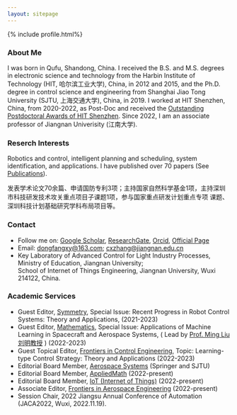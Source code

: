 ```yaml
---
layout: sitepage
---
```


[comment]: # (Insert my picture)
{% include profile.html%}

[comment]: # (Insert my resume below)

### About Me
<!--
2019年上海交通大学控制学科博士学位，2012/2015年哈尔滨工业大学微电子学科本科、硕士学位。作为Guest Editor为[Symmetry](https://www.mdpi.com/journal/symmetry/special_issues/Recent_Progress_Robot_Control_Systems_Theory_Applications) (2021-今)、[Mathematics](https://www.mdpi.com/journal/mathematics/special_issues/09O2330789) (2022-今)组织专刊， 期刊 [AppliedMath](https://www.mdpi.com/journal/appliedmath/editors) 编委(2022-今)、[IoT (Internet of Things)](https://www.mdpi.com/journal/IoT/editors)编委(2022-今)。
复制了师傅的主页，我还在修改中....[[My CV in PDF]]({{site.url}}/YuJiangCV.pdf) 
-->

I was born in Qufu, Shandong, China. I received the B.S. and M.S. degrees in electronic science and technology from the Harbin Institute of Technology (HIT, 哈尔滨工业大学), China, in 2012 and 2015, and the Ph.D. degree in control science and engineering from Shanghai Jiao Tong University (SJTU, 上海交通大学), China, in 2019. I worked at HIT Shenzhen, China, from 2020-2022, as Post-Doc and received the [Outstanding Postdoctoral Awards of HIT Shenzhen](http://www.hitsz.edu.cn/article/view/id-118575.html). Since 2022, I am an associate professor of Jiangnan Univerisity (江南大学).
<!--
I serves as Guest Editor of [Symmetry](https://www.mdpi.com/journal/symmetry/special_issues/Recent_Progress_Robot_Control_Systems_Theory_Applications),  [Mathematics](https://www.mdpi.com/journal/mathematics/special_issues/09O2330789) (Lead by [Prof. Ming Liu 刘明教授](http://homepage.hit.edu.cn/liuming23) ) on robotics and system control topics, Guest Associate Editor of [Frontiers in Control Engineering](https://www.frontiersin.org/journals/control-engineering/sections/control-and-automation-systems/editors), Editorial Board Members of [AppliedMath](https://www.mdpi.com/journal/appliedmath/editors), [IoT (Internet of Things)](https://www.mdpi.com/journal/IoT/editors) and Associate Editor of  [Frontiers in Aerospace Engineering](https://www.frontiersin.org/journals/aerospace-engineering/editors). 
-->

### Reserch Interests
Robotics and control, intelligent planning and scheduling, system identification, and applications. 
I have published over 70 papers (See [Publications](https://dongfangxy.github.io/publications/)).

发表学术论文70余篇、申请国防专利3项；主持国家自然科学基金1项，主持深圳市科技研发技术攻关重点项目子课题1项，参与国家重点研发计划重点专项
课题、深圳科技计划基础研究学科布局项目等。

### Contact
- Follow me on:
[Google Scholar](https://scholar.google.com/citations?user=oHzlz50AAAAJ&hl),
[ResearchGate](https://www.researchgate.net/profile/Chengxi_Zhang5),
[Orcid](https://orcid.org/0000-0002-3130-6497),
[Official Page](http://iot.jiangnan.edu.cn/info/1060/5339.htm) 
- Email: dongfangxy@163.com; cxzhang@jiangnan.edu.cn 
- Key Laboratory of Advanced Control for Light Industry Processes, Ministry of Education, Jiangnan University; <br>
School of Internet of Things Engineering, Jiangnan University, Wuxi 214122, China.



### Academic Services
- Guest Editor, [Symmetry](https://www.mdpi.com/journal/symmetry/special_issues/Recent_Progress_Robot_Control_Systems_Theory_Applications), Special Issue: Recent Progress in Robot Control Systems: Theory and Applications,  (2021-2023) 
- Guest Editor, [Mathematics](https://www.mdpi.com/journal/mathematics/special_issues/09O2330789), Special Issue: Applications of Machine Learning in Spacecraft and Aerospace Systems, ( Lead by [Prof. Ming Liu 刘明教授](http://homepage.hit.edu.cn/liuming23) ) (2022-2023)  
- Guest Topical Editor, [Frontiers in Control Engineering](https://www.frontiersin.org/journals/control-engineering/sections/control-and-automation-systems/editors), Topic: Learning-type Control Strategy: Theory and Applications (2022-2023) 
- Editorial Board Member, [Aerospace Systems](https://www.springer.com/journal/42401/editors) (Springer and SJTU)
- Editorial Board Member, [AppliedMath](https://www.mdpi.com/journal/appliedmath/editors) (2022-present) 
- Editorial Board Member, [IoT (Internet of Things)](https://www.mdpi.com/journal/IoT/editors) (2022-present) 
- Associate Editor, [Frontiers in Aerospace Engineering](https://www.frontiersin.org/journals/aerospace-engineering/editors) (2022-present) 
- Session Chair, 2022 Jiangsu Annual Conference of Automation (JACA2022, Wuxi, 2022.11.19).


<!--
Recently, I work closely with [Dr. Jin Wu (吴荩)](https://zarathustr.github.io/) from the Hong Kong University of Science and Technology (HKUST), Hong Kong, China.
-->



<!--
<a href="mailto:dongfangxy@163.com"><span style="line-height:2;">dongfangxy@163.com</span>;  <a href="mailto:cxzhang@jiangnan.edu.cn"><span style="line-height:2;">cxzhang@jiangnan.edu.cn</span>
# Experiences
* New Position, <a href="https://dongfangxy.github.io/">New Affiliation</a>, Location, 2021-
* Post-doc Position,  <a href="https://dongfangxy.github.io/">Harbin Institute of Technology</a>, School of Electronics and Information, Shenzhen, Dec 2019 - 2021.
-->

<!--
# Education
* Ph.D., Control Science and Engineering, <a href="https://dongfangxy.github.io/">Shanghai Jiao Tong University</a>, Shanghai, Mar. 2015 - Dec. 2019. 
* M.S.,  Microelectronics and Solid State Electronics, <a href="https://dongfangxy.github.io/">Harbin Institute of Technology</a>, Shenzhen, Sep. 2012 - Jan. 2015. 
* B.S.,  Electronics Science and Technology, <a href="https://dongfangxy.github.io/">Harbin Institute of Technology</a>, Weihai, Sep. 2008 - Jun. 2012.
-->

<!--
# Other information
* Service: 
国家自然科学基金信息学部函评专家 (Correspondence Review Expert of the National Natural Science Foundation of China, from 2020), Reviewer for more than 20 journals and conferences.
* Awards：
上海交大 2019 届研究生校友班级理事(2019-2024)，哈工大深圳优秀博士后(2021)。
-->

